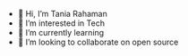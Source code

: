 - 👋 Hi, I’m Tania Rahaman
- 👀 I’m interested in Tech
- 🌱 I’m currently learning 
- 💞️ I’m looking to collaborate on open source

<!---
TaniaLisa/TaniaLisa is a ✨ special ✨ repository because its `README.md` (this file) appears on your GitHub profile.
You can click the Preview link to take a look at your changes.
--->
